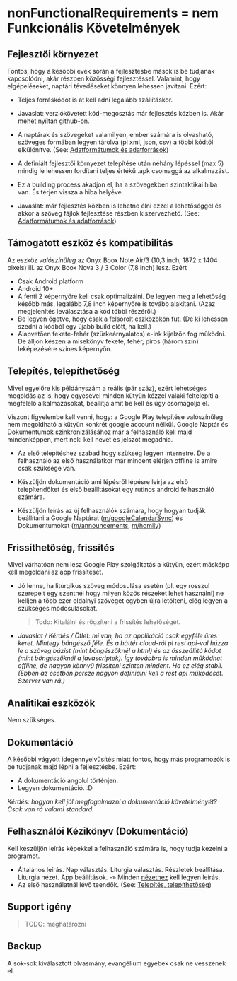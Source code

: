 # nonFunctionalRequirements = nem Funkcionális Követelmények

## Fejlesztői környezet

Fontos, hogy a későbbi évek során a fejlesztésbe mások is be tudjanak kapcsolódni, akár részben közösségi fejlesztéssel. Valamint, hogy elgépeléseket, naptári tévedéseket könnyen lehessen javítani. Ezért:

- Teljes forráskódot is át kell adni legalább szállításkor. 
- Javaslat: verziókövetett kód-megosztás már fejlesztés közben is. Akár mehet nyíltan github-on.



- A naptárak és szövegeket valamilyen, ember számára is olvasható, szöveges formában legyen tárolva (pl xml, json, csv) a többi kódtól elkülönítve. (See: [Adatformátumok és adatforrások](README.md#adatformátumok-és-adatforrások))
- A definiált fejlesztői környezet telepítése után néhány lépéssel (max 5) mindig le lehessen fordítani teljes értékű .apk csomaggá az alkalmazást.
- Ez a building process akadjon el, ha a szövegekben szintaktikai hiba van. És térjen vissza a hiba helyéve.
- Javaslat: már fejlesztés közben is lehetne élni ezzel a lehetőséggel és akkor a szöveg fájlok fejlesztése részben kiszervezhető. (See: [Adatformátumok és adatforrások](README.md#adatformátumok-és-adatforrások))



## Támogatott eszköz és kompatibilitás

Az eszköz *valószínűleg* az Onyx Boox Note Air/3 (10,3 inch, 1872 x 1404 pixels) ill. az Onyx Boox Nova 3 / 3 Color (7,8 inch) lesz. Ezért

- Csak Android platform
- Android 10+
- A fenti 2 képernyőre kell csak optimalizálni. De legyen meg a lehetőség később más, legalább 7,8 inch képernyőre is tovább alakítani. (Azaz megjelenítés leválasztása a kód többi részéről.)
- Be legyen égetve, hogy csak a felsorolt eszközökön fut. (De ki lehessen szedni a kódból egy újabb build előtt, ha kell.)
- Alapvetően fekete-fehér (szürkeárnyalatos) e-ink kijelzőn fog működni. De álljon készen a misekönyv fekete, fehér, piros (három szín) leképezésére színes képernyőn.



## Telepítés, telepíthetőség

Mivel egyelőre kis példányszám a reális (pár száz), ezért lehetséges megoldás az is, hogy egyesével minden kütyün kézzel valaki feltelepíti a megfelelő alkalmazásokat, beállítja amit be kell és úgy csomagolja el. 

Viszont figyelembe kell venni, hogy: a Google Play telepítése valószínűleg nem megoldható a kütyün konkrét google account nélkül. Google Naptár és Dokumentumok szinkronizálásához már a felhasználó kell majd mindenképpen, mert neki kell nevet és jelszót megadnia. 

- Az első telepítéshez szabad hogy szükség legyen internetre. De a felhasználó az első használatkor már mindent elérjen offline is amire csak szüksége van. 

  

- Készüljön dokumentáció ami lépésről lépésre leírja az első telepítendőket és első beállításokat egy rutinos android felhasználó számára.
- Készüljön leírás az új felhasználók számára, hogy hogyan tudják beállítani a Google Naptárat ([m/googleCalendarSync](modules/googleCalendarSync.md)) és Dokumentumokat ([m/announcements](modules/announcements.md), [m/homily](modules/homily.md))



## Frissíthetőség, frissítés

Mivel várhatóan nem lesz Google Play szolgáltatás a kütyün, ezért másképp kell megoldani az app frissítését.

- Jó lenne, ha liturgikus szöveg módosulása esetén (pl. egy rosszul szerepelt egy szentnél hogy milyen közös részeket lehet használni) ne kelljen a több ezer oldalnyi szöveget egyben újra letölteni, elég legyen a szükséges módosulásokat.

  > Todo: Kitalálni és rögzíteni a frissítés lehetőségét.

- *Javaslat / Kérdés / Ötlet: mi van, ha az applikáció csak egyféle üres keret. Mintegy böngésző féle. És a háttér cloud-ról pl rest api-val húzza le a szöveg bázist (mint böngészőknél a html) és az összeállító kódot (mint böngészőknél a javascriptek). Így továbbra is minden működhet offline, de nagyon könnyű frissíteni szinten mindent. Ha ez elég stabil. (Ebben az esetben persze nagyon definiálni kell a rest api működését. Szerver van rá.)*



## Analitikai eszközök

Nem szükséges.



## Dokumentáció

A későbbi vágyott idegennyelvűsítés miatt fontos, hogy más programozók is be tudjanak majd lépni a fejlesztésbe. Ezért:

- A dokumentáció angolul történjen.
- Legyen dokumentáció. :D 

*Kérdés: hogyan kell jól megfogalmazni a dokumentáció követelményét? Csak van rá valami standard.*



## Felhasználói Kézikönyv (Dokumentáció)

Kell készüljön leírás képekkel a felhasználó számára is, hogy tudja kezelni a programot.

- Általános leírás. Nap választás. Liturgia választás. Részletek beállítása. Liturgia nézet. App beállítások. -» Minden [nézethez](README.md#nézetek) kell legyen leírás.
- Az első használatnál lévő teendők. (See: [Telepítés, telepíthetőség](nonFunctionalRequirements.md#telepítés-telepíthetőség))

## Support igény

> TODO: meghatározni

## Backup
A sok-sok kiválasztott olvasmány, evangélium egyebek csak ne vesszenek el.
